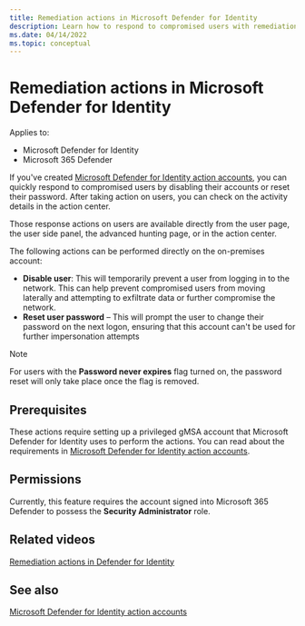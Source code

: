 ```yaml
---
title: Remediation actions in Microsoft Defender for Identity
description: Learn how to respond to compromised users with remediation actions in Microsoft Defender for Identity
ms.date: 04/14/2022
ms.topic: conceptual
---
```


# Remediation actions in Microsoft Defender for Identity

Applies to:

- Microsoft Defender for Identity
- Microsoft 365 Defender

If you've created [Microsoft Defender for Identity action accounts](manage-action-accounts.md), you can quickly respond to compromised users by disabling their accounts or reset their password. After taking action on users, you can check on the activity details in the action center.

Those response actions on users are available directly from the user page, the user side panel, the advanced hunting page, or in the action center.

The following actions can be performed directly on the on-premises account:

- **Disable user**: This will temporarily prevent a user from logging in to the network. This can help prevent compromised users from moving laterally and attempting to exfiltrate data or further compromise the network.
- **Reset user password** – This will prompt the user to change their password on the next logon, ensuring that this account can't be used for further impersonation attempts

> [!NOTE]
> For users with the **Password never expires** flag turned on, the password reset will only take place once the flag is removed.

## Prerequisites

These actions require setting up a privileged gMSA account that Microsoft Defender for Identity uses to perform the actions. You can read about the requirements in [Microsoft Defender for Identity action accounts](manage-action-accounts.md).

## Permissions

Currently, this feature requires the account signed into Microsoft 365 Defender to possess the **Security Administrator** role.

## Related videos

[Remediation actions in Defender for Identity](https://www.microsoft.com/videoplayer/embed/RE4U7Pe)

## See also

[Microsoft Defender for Identity action accounts](manage-action-accounts.md)
